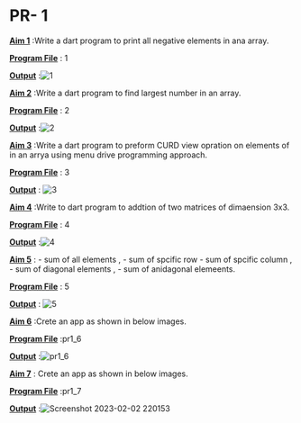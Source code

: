# PR- 1

<u>**Aim 1**</u> :Write a dart program to print all negative elements in ana array.

<u>**Program File**</u> : 1

<u>**Output**</u> :![1](https://user-images.githubusercontent.com/114165275/216599226-6f320846-f6c9-43dc-80e4-f2f59a248e43.png)

<u>**Aim 2**</u> :Write a dart program to find largest number in an array.

<u>**Program File**</u> : 2

<u>**Output**</u> :![2](https://user-images.githubusercontent.com/114165275/216599286-8c12ca51-0e52-4c4d-b3f7-a752c2c24a22.png)


<u>**Aim 3**</u> :Write a dart program to preform CURD view opration on elements of in an arrya using menu drive programming approach.  

<u>**Program File**</u> : 3

<u>**Output**</u> : ![3](https://user-images.githubusercontent.com/114165275/216599345-10dc8c5b-9373-4679-b883-58a6a8a825ec.png)


<u>**Aim 4**</u> :Write to dart program to addtion of two matrices of dimaension 3x3. 

<u>**Program File**</u> : 4 

<u>**Output**</u> :![4](https://user-images.githubusercontent.com/114165275/216599443-31fec673-f24b-4009-b99e-fa9acacbdabe.png)


<u>**Aim 5**</u> : - sum of all elements , - sum of spcific row - sum of spcific column , - sum of diagonal elements , - sum of anidagonal elemeents.

<u>**Program File**</u> : 5

<u>**Output**</u> : ![5](https://user-images.githubusercontent.com/114165275/216599466-64e3c513-3366-41d9-a825-704aea89bc12.png)

<u>**Aim 6**</u> :Crete an app as shown in below images.

<u>**Program File**</u> :pr1_6

<u>**Output**</u> :![pr1_6](https://user-images.githubusercontent.com/114165275/216599567-f6a9b76c-fbb9-4c88-b864-730a90d6685d.png)


<u>**Aim 7**</u> : Crete an app as shown in below images.

<u>**Program File**</u> :pr1_7

<u>**Output**</u> :![Screenshot 2023-02-02 220153](https://user-images.githubusercontent.com/114165275/216599600-3c0293b7-140f-48ce-a051-1faf36aed8e4.png)
